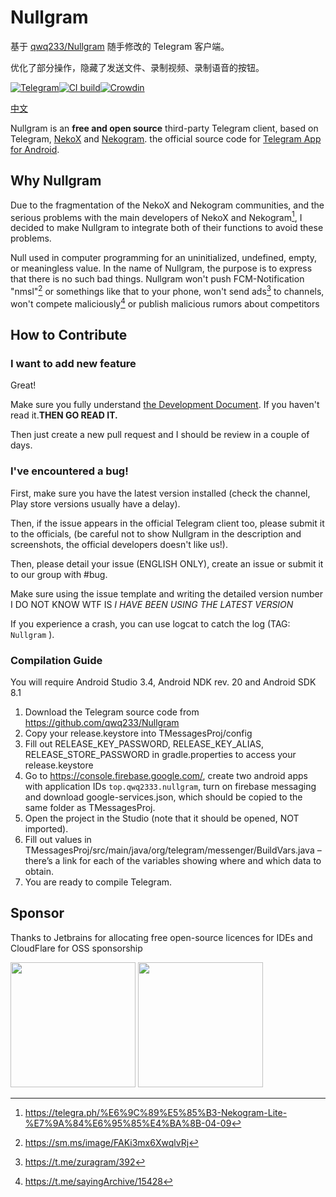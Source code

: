 # Nullgram

基于 [qwq233/Nullgram](https://github.com/qwq233/Nullgram) 随手修改的 Telegram 客户端。

优化了部分操作，隐藏了发送文件、录制视频、录制语音的按钮。

[![Telegram](https://img.shields.io/static/v1?label=Telegram&message=@NullgramClient&color=0088cc)](https://t.me/NullgramClient)[![CI build](https://github.com/qwq233/Nullgram/actions/workflows/ci.yml/badge.svg?branch=master)](https://github.com/qwq233/Nullgram/actions/workflows/ci.yml/)[![Crowdin](https://badges.crowdin.net/nullgram/localized.svg)](https://crowdin.com/project/nullgram)

[中文](README_CN.md)

Nullgram is an **free and open source** third-party Telegram client, based on Telegram, [NekoX](https://github.com/NekoX-Dev/NekoX) and [Nekogram](https://gitlab.com/Nekogram/Nekogram).
 the official source code for [Telegram App for Android](https://play.google.com/store/apps/details?id=org.telegram.messenger).

## Why Nullgram
Due to the fragmentation of the NekoX and Nekogram communities, and the serious problems with the main developers of NekoX and Nekogram[^1], I decided to make Nullgram to integrate both of their functions to avoid these problems.

Null used in computer programming for an uninitialized, undefined, empty, or meaningless value.
In the name of Nullgram, the purpose is to express that there is no such bad things. Nullgram won't push FCM-Notification "nmsl"[^2] or somethings like that to your phone, won't send ads[^4] to channels, won't compete maliciously[^5] or publish malicious rumors about competitors

## How to Contribute

### I want to add new feature
Great!

Make sure you fully understand [the Development Document](./docs/CONTRIBUTING.md).
If you haven't read it.**THEN GO READ IT.**

Then just create a new pull request and I should be review in a couple of days.

### I've encountered a bug!
First, make sure you have the latest version installed (check the channel, Play store versions usually have a delay).

Then, if the issue appears in the official Telegram client too, please submit it to the officials, (be careful not to show Nullgram in the description and screenshots, the official developers doesn't like us!).

Then, please detail your issue (ENGLISH ONLY), create an issue or submit it to our group with #bug.

Make sure using the issue template and writing the detailed version number I DO NOT KNOW WTF IS *I HAVE BEEN USING THE LATEST VERSION*

If you experience a crash, you can use logcat to catch the log (TAG:  `Nullgram` ).

### Compilation Guide

You will require Android Studio 3.4, Android NDK rev. 20 and Android SDK 8.1

1. Download the Telegram source code from https://github.com/qwq233/Nullgram
2. Copy your release.keystore into TMessagesProj/config
3. Fill out RELEASE_KEY_PASSWORD, RELEASE_KEY_ALIAS, RELEASE_STORE_PASSWORD in gradle.properties to access your  release.keystore
4.  Go to https://console.firebase.google.com/, create two android apps with application IDs `top.qwq2333.nullgram`, turn on firebase messaging and download google-services.json, which should be copied to the same folder as TMessagesProj.
5. Open the project in the Studio (note that it should be opened, NOT imported).
6. Fill out values in TMessagesProj/src/main/java/org/telegram/messenger/BuildVars.java – there’s a link for each of the variables showing where and which data to obtain.
7. You are ready to compile Telegram.

## Sponsor

Thanks to Jetbrains for allocating free open-source licences for IDEs and CloudFlare for OSS sponsorship

[<img src="docs/jetbrains-variant-3.png" width="200"/>](https://jb.gg/OpenSource)
[<img src="docs/CF_logomark.svg" width="200"/>](https://www.cloudflare.com/)


[^1]: https://telegra.ph/%E6%9C%89%E5%85%B3-Nekogram-Lite-%E7%9A%84%E6%95%85%E4%BA%8B-04-09

[^2]:https://sm.ms/image/FAKi3mx6XwqlvRj

[^3]:https://t.me/NekogramX/418

[^4]:https://t.me/zuragram/392

[^5]:https://t.me/sayingArchive/15428
